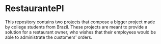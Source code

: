 # RestaurantePI
This repository contains two projects that compose a bigger project made by college students from Brazil. These projects are meant to provide a solution for a restaurant owner, who wishes that their employees would be able to administrate the customers' orders.
